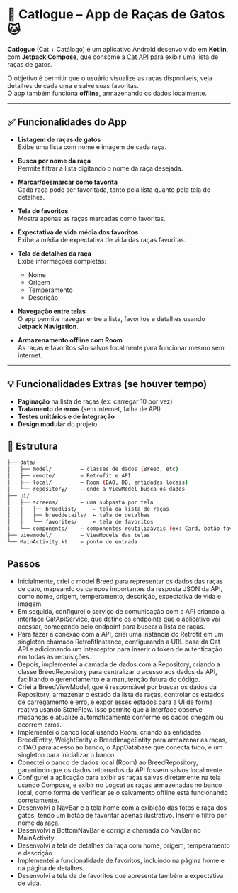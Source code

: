 # 📱 Catlogue – App de Raças de Gatos 🐱
**Catlogue** (Cat + Catálogo) é um aplicativo Android desenvolvido em **Kotlin**, com **Jetpack Compose**, que consome a [Cat API](https://thecatapi.com/) para exibir uma lista de raças de gatos.

O objetivo é permitir que o usuário visualize as raças disponíveis, veja detalhes de cada uma e salve suas favoritas.  
O app também funciona **offline**, armazenando os dados localmente.

---

## ✅ Funcionalidades do App

- **Listagem de raças de gatos**  
  Exibe uma lista com nome e imagem de cada raça.

- **Busca por nome da raça**  
  Permite filtrar a lista digitando o nome da raça desejada.

- **Marcar/desmarcar como favorita**  
  Cada raça pode ser favoritada, tanto pela lista quanto pela tela de detalhes.

- **Tela de favoritos**  
  Mostra apenas as raças marcadas como favoritas.

- **Expectativa de vida média dos favoritos**  
  Exibe a média de expectativa de vida das raças favoritas.

- **Tela de detalhes da raça**  
  Exibe informações completas:
  - Nome  
  - Origem  
  - Temperamento  
  - Descrição

- **Navegação entre telas**  
  O app permite navegar entre a lista, favoritos e detalhes usando **Jetpack Navigation**.

- **Armazenamento offline com Room**  
  As raças e favoritos são salvos localmente para funcionar mesmo sem internet.

---

## 💡 Funcionalidades Extras (se houver tempo)

- **Paginação** na lista de raças (ex: carregar 10 por vez)
- **Tratamento de erros** (sem internet, falha de API)
- **Testes unitários e de integração**
- **Design modular** do projeto

## 📁 Estrutura
```bash
├── data/
│   ├── model/         ← classes de dados (Breed, etc)
│   ├── remote/        ← Retrofit e API
│   ├── local/         ← Room (DAO, DB, entidades locais)
│   └── repository/    ← onde a ViewModel busca os dados
├── ui/
│   ├── screens/       ← uma subpasta por tela
│   │   ├── breedlist/     ← tela da lista de raças
│   │   ├── breeddetails/  ← tela de detalhes
│   │   └── favorites/     ← tela de favoritos
│   └── components/    ← componentes reutilizáveis (ex: Card, botão favorito etc)
├── viewmodel/         ← ViewModels das telas
└── MainActivity.kt    ← ponto de entrada
```
## Passos

- Inicialmente, criei o model Breed para representar os dados das raças de gato, mapeando os campos importantes da resposta JSON da API, como nome, origem, temperamento, descrição, expectativa de vida e imagem.
- Em seguida, configurei o serviço de comunicação com a API criando a interface CatApiService, que define os endpoints que o aplicativo vai acessar, começando pelo endpoint para buscar a lista de raças.
- Para fazer a conexão com a API, criei uma instância do Retrofit em um singleton chamado RetrofitInstance, configurando a URL base da Cat API e adicionando um interceptor para inserir o token de autenticação em todas as requisições.
- Depois, implementei a camada de dados com a Repository, criando a classe BreedRepository para centralizar o acesso aos dados da API, facilitando o gerenciamento e a manutenção futura do código.
- Criei a BreedViewModel, que é responsável por buscar os dados da Repository, armazenar o estado da lista de raças, controlar os estados de carregamento e erro, e expor esses estados para a UI de forma reativa usando StateFlow. Isso permite que a interface observe mudanças e atualize automaticamente conforme os dados chegam ou ocorrem erros.
- Implementei o banco local usando Room, criando as entidades BreedEntity, WeightEntity e BreedImageEntity para armazenar as raças, o DAO para acesso ao banco, o AppDatabase que conecta tudo, e um singleton para inicializar o banco.
- Conectei o banco de dados local (Room) ao BreedRepository, garantindo que os dados retornados da API fossem salvos localmente. 
- Configurei a aplicação para exibir as raças salvas diretamente na tela usando Compose, e exibir no Logcat as raças armazenadas no banco local, como forma de verificar se o salvamento offline está funcionando corretamente.
- Desenvolvi a NavBar e a tela home com a exibição das fotos e raça dos gatos, tendo um botão de favoritar apenas ilustrativo. Inserir o filtro por nome da raça.
- Desenvolvi a BottomNavBar e corrigi a chamada do NavBar no MainActivity.
- Desenvolvi a tela de detalhes da raça com nome, origem, temperamento e descrição.
- Implementei a funcionalidade de favoritos, incluindo na página home e na página de detalhes.
- Desenvolvi a tela de de favoritos que apresenta também a expectativa de vida.


